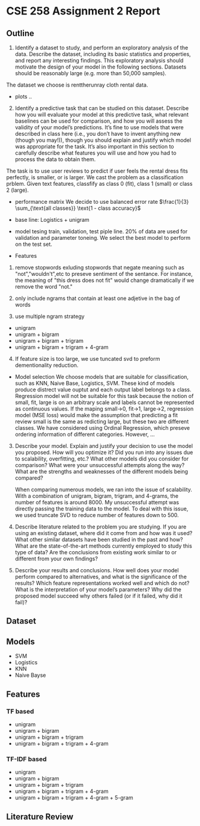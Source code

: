 # CSE 258 Assignment 2 Report

## Outline
1. Identify a dataset to study, and perform an exploratory analysis of the data. Describe the dataset, including its basic statistics and properties, and report any interesting findings. This exploratory analysis should motivate the design of your model in the following sections. Datasets should be reasonably large (e.g. more than 50,000 samples).

The dataset we choose is renttherunray cloth rental data. 
- plots ..
 

2. Identify a predictive task that can be studied on this dataset. Describe how you will evaluate your model at this predictive task, what relevant baselines can be used for comparison, and how you will assess the validity of your model’s predictions. It’s fine to use models that were described in class here (i.e., you don’t have to invent anything new (though you may!)), though you should explain and justify which model was appropriate for the task. It’s also important in this section to carefully describe what features you will use and how you had to process the data to obtain them.

The task is to use user reviews to predict if user feels the rental dress fits perfectly, is smaller, or is larger. We cast the problem as a classification prblem. Given text features, classfify as class 0 (fit), class 1 (small) or class 2 (large).

- performance matrix
We decide to use balanced error rate $\frac{1}{3} \sum_{\text{all classes}} \text{1 - class accuracy}$

- base line: Logistics + unigram

- model tesing
train, validation, test piple line. 20% of data are used for validation and parameter toneing. We select the best model to perform on the test set.

- Features 
1. remove stopwords exluding stopwords that negate meaning such as "not","wouldn't",etc to preseve sentiment of the sentance. For instance, the meaning of "this dress does not fit" would change dramatically if we remove the word "not."

2. only include ngrams that contain at least one adjetive in the bag of words
3. use multiple ngram strategy
- unigram
- unigram + bigram
- unigram + bigram + trigram
- unigram + bigram + trigram + 4-gram

4. If feature size is too large, we use tuncated svd to preform dementionality reduction. 

- Model selection
We choose models that are suitable for classification, such as KNN, Naive Base,  Logistics, SVM. These kind of models produce distrect value ouptut and each output label belongs to a class. Regression model will not be suitable for this task because the notion of small, fit, large is on an arbitrary scale and labels cannot be represented as continuous values. If the maping small->0, fit->1, large->2, regression model (MSE loss) would make the assumption that predicting a fit review small is the same as redicting large, but these two are different classes. We have considered using Ordinal Regression, which preseve ordering information of different categories. However, ...


3. Describe your model. Explain and justify your decision to use the model you proposed. How will you optimize it? Did you run into any issues due to scalability, overfitting, etc.? What other models did you consider for comparison? What were your unsuccessful attempts along the way? What are the strengths and weaknesses of the different models being compared?

    When comparing numerous models, we ran into the issue of scalability. With a combination of unigram, bigram, trigram, and 4-grams, the number of features is around 8000. My unsuccessful attempt was directly passing the training data to the model. To deal with this issue, we used truncate SVD to reduce number of features down to 500. 

4. Describe literature related to the problem you are studying. If you are using an existing dataset, where did it come from and how was it used? What other similar datasets have been studied in the past and how? What are the state-of-the-art methods currently employed to study this type of data? Are the conclusions from existing work similar to or different from your own findings?

5. Describe your results and conclusions. How well does your model perform compared to alternatives, and what is the significance of the results? Which feature representations worked well and which do not? What is the interpretation of your model’s parameters? Why did the proposed model succeed why others failed (or if it failed, why did it fail)?



## Dataset

## Models
- SVM
- Logistics
- KNN
- Naive Bayse

## Features
### TF based 
- unigram
- unigram + bigram
- unigram + bigram + trigram
- unigram + bigram + trigram + 4-gram


### TF-IDF based
- unigram
- unigram + bigram
- unigram + bigram + trigram
- unigram + bigram + trigram + 4-gram
- unigram + bigram + trigram + 4-gram + 5-gram


## Literature Review
